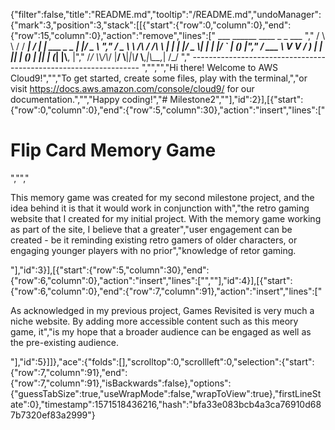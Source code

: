 {"filter":false,"title":"README.md","tooltip":"/README.md","undoManager":{"mark":3,"position":3,"stack":[[{"start":{"row":0,"column":0},"end":{"row":15,"column":0},"action":"remove","lines":["         ___        ______     ____ _                 _  ___  ","        / \\ \\      / / ___|   / ___| | ___  _   _  __| |/ _ \\ ","       / _ \\ \\ /\\ / /\\___ \\  | |   | |/ _ \\| | | |/ _` | (_) |","      / ___ \\ V  V /  ___) | | |___| | (_) | |_| | (_| |\\__, |","     /_/   \\_\\_/\\_/  |____/   \\____|_|\\___/ \\__,_|\\__,_|  /_/ "," ----------------------------------------------------------------- ","","","Hi there! Welcome to AWS Cloud9!","","To get started, create some files, play with the terminal,","or visit https://docs.aws.amazon.com/console/cloud9/ for our documentation.","","Happy coding!","# Milestone2",""],"id":2}],[{"start":{"row":0,"column":0},"end":{"row":5,"column":30},"action":"insert","lines":["<h1>Flip Card Memory Game</h1>","","<p>This memory game was created for my second milestone project, and the idea behind it is that it would work in conjunction with","the retro gaming website that I created for my initial project. With the memory game working as part of the site, I believe that a greater","user engagement can be created - be it reminding existing retro gamers of older characters, or engaging younger players with no prior","knowledge of retor gaming.</p>"],"id":3}],[{"start":{"row":5,"column":30},"end":{"row":6,"column":0},"action":"insert","lines":["",""],"id":4}],[{"start":{"row":6,"column":0},"end":{"row":7,"column":91},"action":"insert","lines":["<p>As acknowledged in my previous project, Games Revisited is very much a niche website. By adding more accessible content such as this meory game, it","is my hope that a broader audience can be engaged as well as the pre-existing audience.</p>"],"id":5}]]},"ace":{"folds":[],"scrolltop":0,"scrollleft":0,"selection":{"start":{"row":7,"column":91},"end":{"row":7,"column":91},"isBackwards":false},"options":{"guessTabSize":true,"useWrapMode":false,"wrapToView":true},"firstLineState":0},"timestamp":1571518436216,"hash":"bfa33e083bcb4a3ca76910d687b7320ef83a2999"}